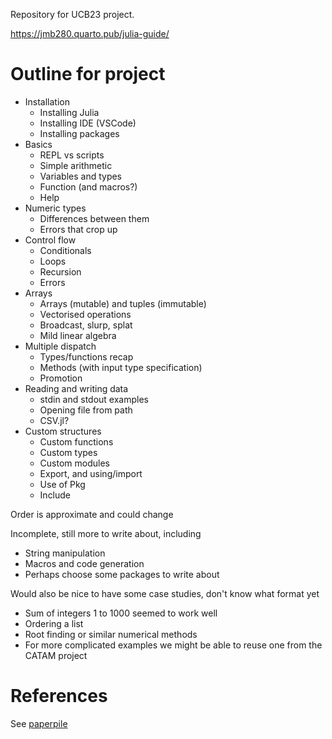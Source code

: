 Repository for UCB23 project.

https://jmb280.quarto.pub/julia-guide/

# Outline for project
- Installation
  - Installing Julia
  - Installing IDE (VSCode)
  - Installing packages
- Basics
  - REPL vs scripts
  - Simple arithmetic
  - Variables and types
  - Function (and macros?)
  - Help
- Numeric types
  - Differences between them
  - Errors that crop up
- Control flow
  - Conditionals
  - Loops
  - Recursion
  - Errors
- Arrays
  - Arrays (mutable) and tuples (immutable)
  - Vectorised operations
  - Broadcast, slurp, splat
  - Mild linear algebra
- Multiple dispatch
  - Types/functions recap
  - Methods (with input type specification)
  - Promotion
- Reading and writing data
  - stdin and stdout examples
  - Opening file from path
  - CSV.jl?
- Custom structures
  - Custom functions
  - Custom types
  - Custom modules
  - Export, and using/import
  - Use of Pkg
  - Include

Order is approximate and could change

Incomplete, still more to write about, including
- String manipulation
- Macros and code generation
- Perhaps choose some packages to write about

Would also be nice to have some case studies, don't know what format yet
- Sum of integers 1 to 1000 seemed to work well
- Ordering a list
- Root finding or similar numerical methods
- For more complicated examples we might be able to reuse one from the CATAM project

# References

See [paperpile](https://paperpile.com/shared/GnSOBJ)

